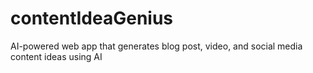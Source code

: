 # contentIdeaGenius
AI-powered web app that generates blog post, video, and social media content ideas using AI
